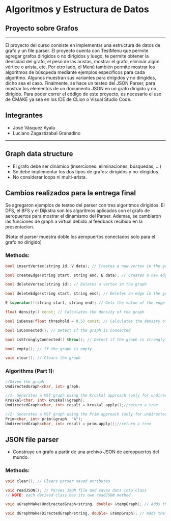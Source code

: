 # Algoritmos y Estructura de Datos
## Proyecto sobre Grafos
--------

El proyecto del curso consiste en implementar una estructura de datos de grafo y un file parser. El proyecto cuenta con TestMenu que permite agregar grafos dirigidos o no dirigidos y luego, te permite obtener la densidad del grafo, el peso de las aristas, mostrar el grafo, eliminar algún vértice o arista, etc. Por otro lado, el Menú también permite mostrar los algoritmos de búsqueda
mediante ejemplos específicos para cada algoritmo. Algunos muestran sus variantes para dirigidos y no dirigidos, dicho sea el caso. Finalmente, se hace un testeo del JSON Parser, para mostrar los elementos de un documento JSON en un grafo dirigido y no dirigido. Para poder correr el código de este proyecto, es necesario el uso de CMAKE ya sea en los IDE de CLion o Visual Studio Code.

## Integrantes
- José Vásquez Ayala
- Luciano Zagastizabal Granadino

----
## Graph data structure

* El grafo debe ser dinámico (inserciones. eliminaciones, búsquedas, ...)
* Se debe implementar los dos tipos de grafos: dirigidos y no-dirigidos.
* No considerar loops ni multi-arista. 

## Cambios realizados para la entrega final

Se agregaron ejemplos de testeo del parser con tres algoritmos dirigidos. El DFS, el BFS y el Dijkstra son los algoritmos aplicados con el grafo
de aeropuertos para mostrar el dinamismo del Parser. Ademas, se cambiaron las funciones de graph a virtual debido al feedback recibido en la presentacion.

(Nota: el parser muestra doble los aeropuertos conectados solo para el grafo no dirigido)
### Methods:
```cpp
bool insertVertex(string id, V data); // Creates a new vertex in the graph with some data and an ID

bool createEdge(string start, string end, E data); // Creates a new edge in the graph with some data

bool deleteVertex(string id); // Deletes a vertex in the graph

bool deleteEdge(string start, string end); // Deletes an edge in the graph, it is not possible to search by the edge value, since it can be repeated

E &operator()(string start, string end); // Gets the value of the edge from the start and end vertexes

float density() const; // Calculates the density of the graph

bool isDense(float threshold = 0.5) const; // Calculates the density of the graph, and determine if it is dense dependening on a threshold value

bool isConnected(); // Detect if the graph is connected

bool isStronglyConnected() throw(); // Detect if the graph is strongly connected (only for directed graphs)

bool empty(); // If the graph is empty

void clear(); // Clears the graph
```

### Algorithms (Part 1):
```cpp
//Given the graph
UndirectedGraph<char, int> graph;

//1- Generates a MST graph using the Kruskal approach (only for undirected graphs)
Kruskal<char, int> kruskal(&graph);
UndirectedGraph<char, int> result = kruskal.apply();//return a tree

//2- Generates a MST graph using the Prim approach (only for undirected graphs)
Prim<char, int> prim(&graph, "A");
UndirectedGraph<char, int> result = prim.apply();//return a tree
```



## JSON file parser
* Construye un grafo a partir de una archivo JSON de aereopuertos del mundo. 


### Methods:
```cpp
void clear(); // Clears parser saved atributes

void readJSON(); // Parses JSON file and saves data into class
// NOTE: each derived class has its own readJSON method

void uGraphMake(UndirectedGraph<string, double> &tempGraph); // Adds the parsed data into the specified undirected graph

void dGraphMake(DirectedGraph<string, double> &tempGraph); // Adds the parsed data into the specified directed graph
```